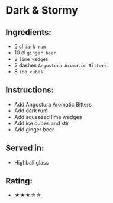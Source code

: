 # Dark & Stormy

## Ingredients:
- 5 cl `dark rum`
- 10 cl `ginger beer`
- 2 `lime wedges`
- 2 dashes `Angostura Aromatic Bitters`
- 8 `ice cubes`

## Instructions:
- Add Angostura Aromatic Bitters
- Add dark rum
- Add squeezed lime wedges
- Add ice cubes and stir
- Add ginger beer

## Served in:
- Highball glass

## Rating:
- ★★★☆☆